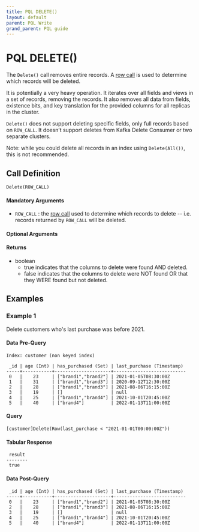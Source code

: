 ```yaml
---
title: PQL DELETE()
layout: default
parent: PQL Write
grand_parent: PQL guide
---
```


# PQL DELETE()

The `Delete()` call removes entire records. A [row call](/docs/pql-guide/pql-read-home#row-calls) is used to determine which records will be deleted.

It is potentially a very heavy operation. It iterates over all fields and views in a set of records, removing the records. It also removes  all data from fields, existence bits, and key translation for the provided columns for all replicas in the cluster.

`Delete()` does not support deleting specific fields, only full records based on `ROW_CALL`. It doesn’t support deletes from Kafka Delete Consumer or two separate clusters.

Note: while you could delete all records in an index using `Delete(All())`, this is not recommended.

## Call Definition
```
Delete(ROW_CALL)
```

#### Mandatory Arguments
- `ROW_CALL` : the [row call](/docs/pql-guide/pql-read-home#row-calls) used to determine which records to delete -- i.e. records returned by `ROW_CALL` will be deleted.

#### Optional Arguments

#### Returns
 - boolean
    - true indicates that the columns to delete were found AND deleted.
    - false indicates that the columns to delete were NOT found OR that they WERE found but not deleted.

## Examples

### Example 1
Delete customers who's last purchase was before 2021.

#### Data Pre-Query
```
Index: customer (non keyed index)

 _id | age (Int) | has_purchased (Set) | last_purchase (Timestamp)
-----+-----------+---------------------+---------------------------
 0   |    23     | ["brand1","brand2"] | 2021-01-05T08:30:00Z
 1   |    31     | ["brand1","brand3"] | 2020-09-12T12:30:00Z
 2   |    28     | ["brand1","brand3"] | 2021-08-06T16:15:00Z
 3   |    19     | []                  | null
 4   |    25     | ["brand1","brand4"] | 2021-10-01T20:45:00Z
 5   |    40     | ["brand4"]          | 2022-01-13T11:00:00Z
```

#### Query
```
[customer]Delete(Row(last_purchase < "2021-01-01T00:00:00Z"))
```
#### Tabular Response
```
 result
--------
 true
```
#### Data Post-Query
```
 _id | age (Int) | has_purchased (Set) | last_purchase (Timestamp)
-----+-----------+---------------------+---------------------------
 0   |    23     | ["brand1","brand2"] | 2021-01-05T08:30:00Z
 2   |    28     | ["brand1","brand3"] | 2021-08-06T16:15:00Z
 3   |    19     | []                  | null
 4   |    25     | ["brand1","brand4"] | 2021-10-01T20:45:00Z
 5   |    40     | ["brand4"]          | 2022-01-13T11:00:00Z
```

